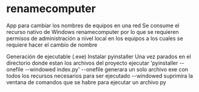 # renamecomputer
App para cambiar los nombres de equipos en una red
Se consume el recurso nativo de Windows renamecomputer por lo que se requieren permisos de administración a nivel local en los equipos a los cuales se requiere hacer el cambio de nombre

Generación de ejecutable (.exe)
Instalar pyinstaller
Una vez parados en el directorio donde estan los archivos del proyecto ejecutar 'pyinstaller --onefile --windowed index.py'
  --onefile generara un solo archivo exe con todos los recursos necesarios para ser ejecutado
  --windowed suprimira la ventana de comandos que se habre para ejecutar un archivo py
